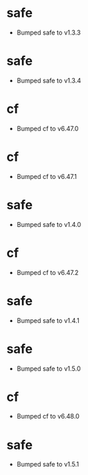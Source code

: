 
# safe

- Bumped safe to v1.3.3

# safe

- Bumped safe to v1.3.4

# cf

- Bumped cf to v6.47.0

# cf

- Bumped cf to v6.47.1

# safe

- Bumped safe to v1.4.0

# cf

- Bumped cf to v6.47.2

# safe

- Bumped safe to v1.4.1

# safe

- Bumped safe to v1.5.0

# cf

- Bumped cf to v6.48.0

# safe

- Bumped safe to v1.5.1
